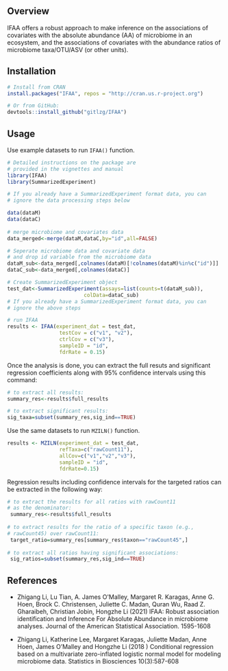 ## Overview

IFAA offers a robust approach to make inference on the associations of covariates 
with the absolute abundance (AA) of microbiome in an ecosystem, and the associations of covariates with the abundance ratios of microbiome taxa/OTU/ASV (or other units). 

## Installation
```r
# Install from CRAN
install.packages("IFAA", repos = "http://cran.us.r-project.org")

# Or from GitHub:
devtools::install_github("gitlzg/IFAA")
```
## Usage

Use example datasets to run `IFAA()` function.
```r
# Detailed instructions on the package are 
# provided in the vignettes and manual
library(IFAA)
library(SummarizedExperiment)

# If you already have a SummarizedExperiment format data, you can 
# ignore the data processing steps below

data(dataM)
data(dataC)
 
# merge microbiome and covariates data 
data_merged<-merge(dataM,dataC,by="id",all=FALSE)

# Seperate microbiome data and covariate data
# and drop id variable from the microbiome data
dataM_sub<-data_merged[,colnames(dataM)[!colnames(dataM)%in%c("id")]]
dataC_sub<-data_merged[,colnames(dataC)]

# Create SummarizedExperiment object
test_dat<-SummarizedExperiment(assays=list(counts=t(dataM_sub)), 
                         colData=dataC_sub)
# If you already have a SummarizedExperiment format data, you can 
# ignore the above steps

# run IFAA
results <- IFAA(experiment_dat = test_dat,
                 testCov = c("v1", "v2"),
                 ctrlCov = c("v3"),
                 sampleID = "id",
                 fdrRate = 0.15)
```


Once the analysis is done, you can extract the full resuts and significant regression coefficients along with 95% confidence intervals using this command:
```r
# to extract all results:
summary_res<-results$full_results

# to extract significant results:
sig_taxa=subset(summary_res,sig_ind==TRUE)
```

Use the same datasets to run `MZILN()` function.
```r
results <- MZILN(experiment_dat = test_dat,
                 refTaxa=c("rawCount11"),
                 allCov=c("v1","v2","v3"),
                 sampleID = "id",
                 fdrRate=0.15)
```
Regression results including confidence intervals for the targeted ratios can be extracted in the following way:
```r
# to extract the results for all ratios with rawCount11 
# as the denominator:
 summary_res<-results$full_results
 
# to extract results for the ratio of a specific taxon (e.g., 
# rawCount45) over rawCount11:
 target_ratio=summary_res[summary_res$taxon=="rawCount45",]
 
# to extract all ratios having significant associations:
 sig_ratios=subset(summary_res,sig_ind==TRUE)
 ```

## References 
- Zhigang Li, Lu Tian, A. James O'Malley, Margaret R. Karagas, Anne G. Hoen, Brock C. Christensen, Juliette C. Madan, Quran Wu, Raad Z. Gharaibeh, Christian Jobin, Hongzhe Li (2021) IFAA: Robust association identification and Inference For Absolute Abundance in microbiome analyses. Journal of the American Statistical Association. 1595-1608

- Zhigang Li, Katherine Lee, Margaret Karagas, Juliette Madan, Anne Hoen, James O’Malley and Hongzhe Li (2018 ) Conditional regression based on a multivariate zero-inflated logistic normal model for modeling microbiome data. Statistics in Biosciences  10(3):587-608
